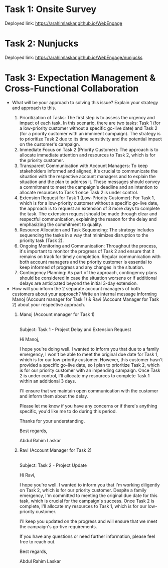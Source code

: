 # Task 1: Onsite Survey

Deployed link: https://arahimlaskar.github.io/WebEngage

# Task 2: Nunjucks

Deployed link: https://arahimlaskar.github.io/WebEngage/nunjucks

# Task 3: Expectation Management & Cross-Functional Collaboration

<ul>
<li>What will be your approach to solving this issue? Explain your strategy and approach to
this.
</li>
<ol>
<li>Prioritization of Tasks: The first step is to assess the urgency and impact of each task. In this scenario, there are two tasks: Task 1 (for a low-priority customer without a specific go-live date) and Task 2 (for a priority customer with an imminent campaign).
The strategy is to prioritize Task 2 due to its time sensitivity and the potential impact on the customer's campaign.
</li>
<li>Immediate Focus on Task 2 (Priority Customer): The approach is to allocate immediate attention and resources to Task 2, which is for the priority customer.</li>
<li>Transparent Communication with Account Managers: To keep stakeholders informed and aligned, it's crucial to communicate the situation with the respective account managers and to explain the situation and the plan to address it.
These messages should convey a commitment to meet the campaign's deadline and an intention to allocate resources to Task 1 once Task 2 is under control.
</li>
<li>Extension Request for Task 1 (Low-Priority Customer): For Task 1, which is for a low-priority customer without a specific go-live date, the approach is to request an extension of 3 more days to complete the task.
The extension request should be made through clear and respectful communication, explaining the reason for the delay and emphasizing the commitment to quality.
</li>
<li>Resource Allocation and Task Sequencing: The strategy includes sequencing the tasks in a way that minimizes disruption to the priority task (Task 2).</li>
<li>Ongoing Monitoring and Communication: Throughout the process, it's important to monitor the progress of Task 2 and ensure that it remains on track for timely completion.
Regular communication with both account managers and the priority customer is essential to keep informed of progress and any changes in the situation.
</li>
<li>Contingency Planning: As part of the approach, contingency plans should be considered in case the situation worsens or if additional delays are anticipated beyond the initial 3-day extension.</li>
</ol>
<li>How will you inform the 2 separate account managers of both customers about your
approach? Write an internal message informing Manoj (Account manager for Task 1) &
Ravi (Account Manager for Task 2) about your respective approach.</li>
<ol>
<li>Manoj (Account manager for Task 1)</li><br>
<p>Subject: Task 1 - Project Delay and Extension Request<p>
<p>Hi Manoj,</p>
<p>I hope you're doing well. I wanted to inform you that due to a family emergency, I won't be able to meet the original due date for Task 1, which is for our low-priority customer. However, this customer hasn't provided a specific go-live date, so I plan to prioritize Task 2, which is for our priority customer with an impending campaign. Once Task 2 is under control, I'll allocate my resources to complete Task 1 within an additional 3 days.</p>
<p>I'll ensure that we maintain open communication with the customer and inform them about the delay.</p>
<p>Please let me know if you have any concerns or if there's anything specific, you'd like me to do during this period.</p>
<p>Thanks for your understanding.</p>
<p>Best regards, </p>
<p>Abdul Rahim Laskar</p>
<!-- task 2 -->
<li>Ravi (Account Manager for Task 2) </li><br>
<p>Subject: Task 2 - Project Update<p>
<p>Hi Ravi,</p>
<p>I hope you're well. I wanted to inform you that I'm working diligently on Task 2, which is for our priority customer. Despite a family emergency, I'm committed to meeting the original due date for this task, which is crucial for the campaign's success. Once Task 2 is complete, I'll allocate my resources to Task 1, which is for our low-priority customer.</p>
<p>I'll keep you updated on the progress and will ensure that we meet the campaign's go-live requirements.</p>
<p>If you have any questions or need further information, please feel free to reach out.</p>
<p>Best regards, </p>
<p>Abdul Rahim Laskar</p>
</ol>
